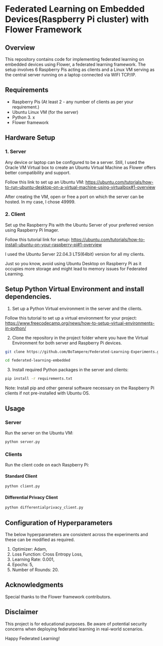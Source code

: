# Federated Learning on Embedded Devices(Raspberry Pi cluster) with Flower Framework

## Overview

This repository contains code for implementing federated learning on embedded devices using Flower, a federated learning framework. The setup involves 6 Raspberry Pis acting as clients and a Linux VM serving as the central server running on a laptop connected via WIFI TCP/IP.

## Requirements

- Raspberry Pis (At least 2 - any number of clients as per your requirement.)
- Ubuntu Linux VM (for the server)
- Python 3. x
- Flower framework

## Hardware Setup

### 1. Server
Any device or laptop can be configured to be a server. Still, I used the Oracle VM Virtual box to create an Ubuntu Virtual Machine as Flower offers better compatibility and support.

Follow this link to set up an Ubuntu VM: https://ubuntu.com/tutorials/how-to-run-ubuntu-desktop-on-a-virtual-machine-using-virtualbox#1-overview

After creating the VM, open or free a port on which the server can be hosted. In my case, I chose 49999.

### 2. Client

Set up the Raspberry Pis with the Ubuntu Server of your preferred version using Raspberry Pi Imager.

Follow this tutorial link for setup: https://ubuntu.com/tutorials/how-to-install-ubuntu-on-your-raspberry-pi#1-overview

I used the Ubuntu Server 22.04.3 LTS(64bit) version for all my clients.

Just so you know, avoid using Ubuntu Desktop on Raspberry Pi as it occupies more storage and might lead to memory issues for Federated Learning.

## Setup Python Virtual Environment and install dependencies.

1. Set up a Python Virtual environment in the server and the clients.

Follow this tutorial to set up a virtual environment for your project: https://www.freecodecamp.org/news/how-to-setup-virtual-environments-in-python/

2. Clone the repository in the project folder where you have the Virtual Environment for both server and Raspberry Pi devices.

  
```bash
git clone https://github.com/BoTampere/Federated-Learning-Experiments.git

cd federated-learning-embedded
 ```

3. Install required Python packages in the server and clients:

  
```bash
pip install -r requirements.txt
```  
Note: Install pip and other general software necessary on the Raspberry Pi clients if not pre-installed with Ubuntu OS.

## Usage

### Server

Run the server on the Ubuntu VM:

```bash
python server.py
```
### Clients

Run the client code on each Raspberry Pi:

#### Standard Client

```bash
python client.py
```
#### Differential Privacy Client

```bash
python differentialprivacy_client.py
```
## Configuration of Hyperparameters

The below hyperparameters are consistent across the experiments and these can be modified as required.

1. Optimizer: Adam, 
2. Loss Function: Cross Entropy Loss, 
3. Learning Rate: 0.001, 
4. Epochs: 5, 
5. Number of Rounds: 20.

## Acknowledgments

Special thanks to the Flower framework contributors.

## Disclaimer

This project is for educational purposes. Be aware of potential security concerns when deploying federated learning in real-world scenarios.

Happy Federated Learning!
